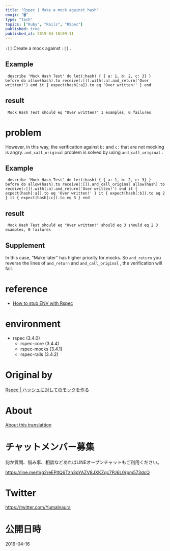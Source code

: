 ```yaml
---
title: "Rspec | Make a mock against hash"
emoji: "🖥"
type: "tech"
topics: ["Ruby", "Rails", "RSpec"]
published: true
published_at: 2019-04-16t09:11
---
```


`:[]` Create a mock against `:[]` .

## Example 

     describe 'Mock Hash Test' do let(:hash) { { a: 1, b: 2, c: 3} } before do allow(hash).to receive(:[]).with(:a).and_return('Over written!') end it { expect(hash[:a]).to eq 'Over written!' } end 

## result 

     Mock Hash Test should eq "Over written!" 1 examples, 0 failures 

# problem 

However, in this way, the verification against `b:` and `c:` that are not mocking is angry. `and_call_original` problem is solved by using `and_call_original` .

## Example 

     describe 'Mock Hash Test' do let(:hash) { { a: 1, b: 2, c: 3} } before do allow(hash).to receive(:[]).and_call_original allow(hash).to receive(:[]).with(:a).and_return('Over written!') end it { expect(hash[:a]).to eq 'Over written!' } it { expect(hash[:b]).to eq 2 } it { expect(hash[:c]).to eq 3 } end 

## result 

     Mock Hash Test should eq "Over written!" should eq 3 should eq 2 3 examples, 0 failures 

## Supplement 

In this case, "Make later" has higher priority for mocks. So `and_return` you reverse the lines of `and_return` and `and_call_original` , the verification will fail.

# reference 

- [How to stub ENV with Rspec](http://qiita.com/vivid_muimui/items/5e0bc229a688afefbce2) 

# environment 

- rspec (3.4.0) 
  - rspec-core (3.4.4) 
  - rspec-mocks (3.4.1) 
  - rspec-rails (3.4.2) 


# Original by
[Rspec | ハッシュに対してのモックを作る](https://qiita.com/Yinaura/items/c917a5ad68e70f2d3079)

# About

[About this translattion](https://qiita.com/YumaInaura/items/7f6fd1e9310a6816469a)








<!-- Update From Qiita API -->

# チャットメンバー募集


何か質問、悩み事、相談などあればLINEオープンチャットもご利用ください。

https://line.me/ti/g2/eEPltQ6Tzh3pYAZV8JXKZqc7PJ6L0rpm573dcQ





# Twitter


https://twitter.com/YumaInaura


<!-- Update From Qiita API -->



# 公開日時

2019-04-16
